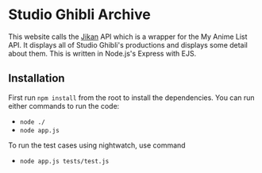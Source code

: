 # Studio Ghibli Archive
This website calls the [Jikan](https://jikan.docs.apiary.io/#) API which is a wrapper for the My Anime List API.
It displays all of Studio Ghibli's productions and displays some detail about them.
This is written in Node.js's Express with EJS. 

## Installation
First run `npm install` from the root to install the dependencies.
You can run either commands to run the code:
- `node ./`
- `node app.js`

To run the test cases using nightwatch, use command
- `node app.js tests/test.js`
